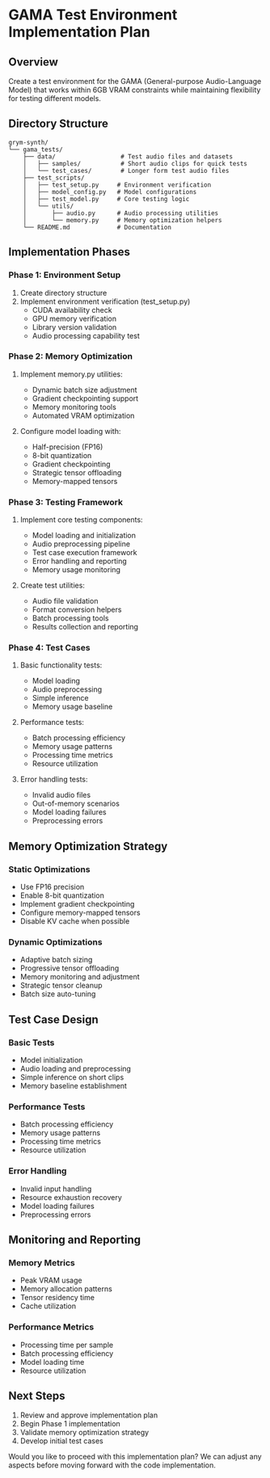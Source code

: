 # GAMA Test Environment Implementation Plan

## Overview
Create a test environment for the GAMA (General-purpose Audio-Language Model) that works within 6GB VRAM constraints while maintaining flexibility for testing different models.

## Directory Structure
```
grym-synth/
└── gama_tests/
    ├── data/                  # Test audio files and datasets
    │   ├── samples/           # Short audio clips for quick tests
    │   └── test_cases/        # Longer form test audio files
    ├── test_scripts/         
    │   ├── test_setup.py     # Environment verification
    │   ├── model_config.py   # Model configurations
    │   ├── test_model.py     # Core testing logic
    │   └── utils/
    │       ├── audio.py      # Audio processing utilities
    │       └── memory.py     # Memory optimization helpers
    └── README.md             # Documentation
```

## Implementation Phases

### Phase 1: Environment Setup
1. Create directory structure
2. Implement environment verification (test_setup.py)
   - CUDA availability check
   - GPU memory verification
   - Library version validation
   - Audio processing capability test

### Phase 2: Memory Optimization
1. Implement memory.py utilities:
   - Dynamic batch size adjustment
   - Gradient checkpointing support
   - Memory monitoring tools
   - Automated VRAM optimization

2. Configure model loading with:
   - Half-precision (FP16) 
   - 8-bit quantization 
   - Gradient checkpointing
   - Strategic tensor offloading
   - Memory-mapped tensors

### Phase 3: Testing Framework
1. Implement core testing components:
   - Model loading and initialization
   - Audio preprocessing pipeline
   - Test case execution framework
   - Error handling and reporting
   - Memory usage monitoring

2. Create test utilities:
   - Audio file validation
   - Format conversion helpers
   - Batch processing tools
   - Results collection and reporting

### Phase 4: Test Cases
1. Basic functionality tests:
   - Model loading
   - Audio preprocessing
   - Simple inference
   - Memory usage baseline

2. Performance tests:
   - Batch processing efficiency
   - Memory usage patterns
   - Processing time metrics
   - Resource utilization

3. Error handling tests:
   - Invalid audio files
   - Out-of-memory scenarios
   - Model loading failures
   - Preprocessing errors

## Memory Optimization Strategy

### Static Optimizations
- Use FP16 precision
- Enable 8-bit quantization
- Implement gradient checkpointing
- Configure memory-mapped tensors
- Disable KV cache when possible

### Dynamic Optimizations
- Adaptive batch sizing
- Progressive tensor offloading
- Memory monitoring and adjustment
- Strategic tensor cleanup
- Batch size auto-tuning

## Test Case Design

### Basic Tests
- Model initialization
- Audio loading and preprocessing
- Simple inference on short clips
- Memory baseline establishment

### Performance Tests
- Batch processing efficiency
- Memory usage patterns
- Processing time metrics
- Resource utilization

### Error Handling
- Invalid input handling
- Resource exhaustion recovery
- Model loading failures
- Preprocessing errors

## Monitoring and Reporting

### Memory Metrics
- Peak VRAM usage
- Memory allocation patterns
- Tensor residency time
- Cache utilization

### Performance Metrics
- Processing time per sample
- Batch processing efficiency
- Model loading time
- Resource utilization

## Next Steps
1. Review and approve implementation plan
2. Begin Phase 1 implementation
3. Validate memory optimization strategy
4. Develop initial test cases

Would you like to proceed with this implementation plan? We can adjust any aspects before moving forward with the code implementation.

